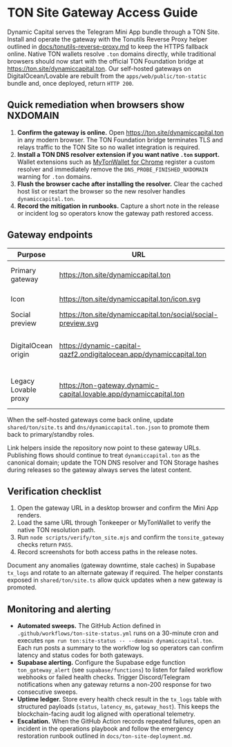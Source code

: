 # TON Site Gateway Access Guide

Dynamic Capital serves the Telegram Mini App bundle through a TON Site. Install
and operate the gateway with the Tonutils Reverse Proxy helper outlined in
[docs/tonutils-reverse-proxy.md](./tonutils-reverse-proxy.md) to keep the HTTPS
fallback online. Native TON wallets resolve `.ton` domains directly, while
traditional browsers should now start with the official TON Foundation bridge at
<https://ton.site/dynamiccapital.ton>. Our self-hosted gateways on
DigitalOcean/Lovable are rebuilt from the `apps/web/public/ton-static` bundle
and, once deployed, return `HTTP 200`.

## Quick remediation when browsers show NXDOMAIN

1. **Confirm the gateway is online.** Open <https://ton.site/dynamiccapital.ton>
   in any modern browser. The TON Foundation bridge terminates TLS and relays
   traffic to the TON Site so no wallet integration is required.
2. **Install a TON DNS resolver extension if you want native `.ton` support.**
   Wallet extensions such as
   [MyTonWallet for Chrome](https://chromewebstore.google.com/detail/mytonwallet/abogkplpencnmaiffledhjgobkeeflka)
   register a custom resolver and immediately remove the
   `DNS_PROBE_FINISHED_NXDOMAIN` warning for `.ton` domains.
3. **Flush the browser cache after installing the resolver.** Clear the cached
   host list or restart the browser so the new resolver handles
   `dynamiccapital.ton`.
4. **Record the mitigation in runbooks.** Capture a short note in the release or
   incident log so operators know the gateway path restored access.

## Gateway endpoints

| Purpose              | URL                                                                 | Notes                                                                  |
| -------------------- | ------------------------------------------------------------------- | ---------------------------------------------------------------------- |
| Primary gateway      | https://ton.site/dynamiccapital.ton                                 | TON Foundation-operated HTTPS bridge                                   |
| Icon                 | https://ton.site/dynamiccapital.ton/icon.svg                        | Served from the same gateway                                           |
| Social preview       | https://ton.site/dynamiccapital.ton/social/social-preview.svg       | Served from the same gateway                                           |
| DigitalOcean origin  | https://dynamic-capital-qazf2.ondigitalocean.app/dynamiccapital.ton | Serves `apps/web/public/ton-static/index.html` (HTTP 200 after deploy) |
| Legacy Lovable proxy | https://ton-gateway.dynamic-capital.lovable.app/dynamiccapital.ton  | Mirrors the DigitalOcean origin; expect `HTTP 200` post-deploy         |

When the self-hosted gateways come back online, update `shared/ton/site.ts` and
`dns/dynamiccapital.ton.json` to promote them back to primary/standby roles.

Link helpers inside the repository now point to these gateway URLs. Publishing
flows should continue to treat `dynamiccapital.ton` as the canonical domain;
update the TON DNS resolver and TON Storage hashes during releases so the
gateway always serves the latest content.

## Verification checklist

1. Open the gateway URL in a desktop browser and confirm the Mini App renders.
2. Load the same URL through Tonkeeper or MyTonWallet to verify the native TON
   resolution path.
3. Run `node scripts/verify/ton_site.mjs` and confirm the `tonsite_gateway`
   checks return `PASS`.
4. Record screenshots for both access paths in the release notes.

Document any anomalies (gateway downtime, stale caches) in Supabase `tx_logs`
and rotate to an alternate gateway if required. The helper constants exposed in
`shared/ton/site.ts` allow quick updates when a new gateway is promoted.

## Monitoring and alerting

- **Automated sweeps.** The GitHub Action defined in
  `.github/workflows/ton-site-status.yml` runs on a 30-minute cron and executes
  `npm run ton:site-status -- --domain dynamiccapital.ton`. Each run posts a
  summary to the workflow log so operators can confirm latency and status codes
  for both gateways.
- **Supabase alerting.** Configure the Supabase edge function
  `ton_gateway_alert` (see `supabase/functions`) to listen for failed workflow
  webhooks or failed health checks. Trigger Discord/Telegram notifications when
  any gateway returns a non-200 response for two consecutive sweeps.
- **Uptime ledger.** Store every health check result in the `tx_logs` table with
  structured payloads (`status`, `latency_ms`, `gateway_host`). This keeps the
  blockchain-facing audit log aligned with operational telemetry.
- **Escalation.** When the GitHub Action records repeated failures, open an
  incident in the operations playbook and follow the emergency restoration
  runbook outlined in `docs/ton-site-deployment.md`.
